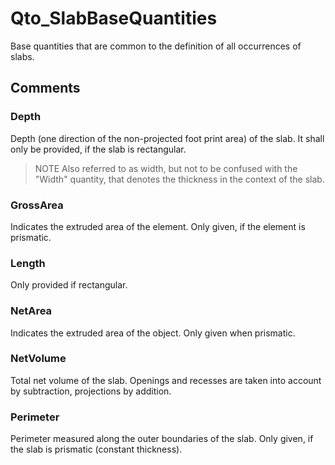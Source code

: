 # Qto_SlabBaseQuantities

Base quantities that are common to the definition of all occurrences of slabs.
<!-- end of short definition -->

## Comments

### Depth

Depth (one direction of the non-projected foot print area) of the slab. It shall only be provided, if the slab is rectangular.
> NOTE Also referred to as width, but not to be confused with the "Width" quantity, that denotes the thickness in the context of the slab.

### GrossArea

Indicates the extruded area of the element. Only given, if the element is prismatic.

### Length

Only provided if rectangular.

### NetArea

Indicates the extruded area of the object. Only given when prismatic.

### NetVolume

Total net volume of the slab. Openings and recesses are taken into account by subtraction, projections by addition.

### Perimeter

Perimeter measured along the outer boundaries of the slab. Only given, if the slab is prismatic (constant thickness).

